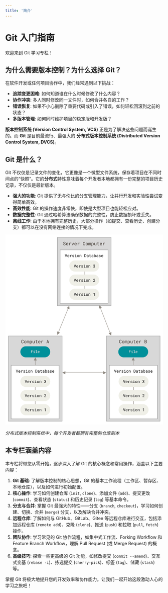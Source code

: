 ```yaml
---
title: '简介'
---
```


# Git 入门指南

欢迎来到 Git 学习专栏！

## 为什么需要版本控制？为什么选择 Git？

在软件开发或任何项目协作中，我们经常遇到以下挑战：

*   **追踪变更困难**: 如何知道谁在什么时候修改了什么内容？
*   **协作冲突**: 多人同时修改同一文件时，如何合并各自的工作？
*   **错误恢复**: 如果不小心删除了重要代码或引入了错误，如何轻松回滚到之前的状态？
*   **多版本管理**: 如何同时维护项目的稳定版和开发版？

**版本控制系统 (Version Control System, VCS)** 正是为了解决这些问题而诞生的。而 **Git** 是目前最流行、最强大的 **分布式版本控制系统 (Distributed Version Control System, DVCS)**。

## Git 是什么？

Git 不仅仅是记录文件的变化，它更像是一个微型文件系统，保存着项目在不同时间点的“快照”。它的**分布式**特性意味着每个开发者本地都拥有一份完整的项目历史记录，不仅仅是最新版本。

*   **强大的功能**: Git 提供了无与伦比的分支管理能力，让并行开发和实验性尝试变得简单高效。
*   **高效性能**: Git 的操作速度非常快，即使是大型项目也能轻松应对。
*   **数据完整性**: Git 通过哈希算法确保数据的完整性，防止数据损坏或丢失。
*   **离线工作**: 由于本地拥有完整历史，大部分操作（如提交、查看历史、创建分支）都可以在没有网络连接的情况下完成。

![分布式版本控制系统](../images/git-tutorial/distributed-git.png)

*分布式版本控制系统中，每个开发者都拥有完整的仓库副本*

## 本专栏涵盖内容

本专栏将带您从零开始，逐步深入了解 Git 的核心概念和常用操作，涵盖以下主要内容：

1.  **Git 基础**: 了解版本控制的核心思想，Git 的基本工作流程（工作区、暂存区、本地仓库），以及如何进行初始配置。
2.  **核心操作**: 学习如何创建仓库 (`init`, `clone`)、添加文件 (`add`)、提交更改 (`commit`)、查看状态 (`status`) 和历史记录 (`log`) 等基本命令。
3.  **分支与合并**: 掌握 Git 最强大的特性——分支 (`branch`, `checkout`)，学习如何创建、切换、合并 (`merge`) 分支，以及解决合并冲突。
4.  **远程仓库**: 了解如何与 GitHub、GitLab、Gitee 等远程仓库进行交互，包括添加远程仓库 (`remote add`)、克隆 (`clone`)、推送 (`push`) 和拉取 (`pull`, `fetch`) 操作。
5.  **团队协作**: 学习常见的 Git 协作流程，如集中式工作流、Forking Workflow 和 Feature Branch Workflow，理解 Pull Request (或 Merge Request) 的概念。
6.  **高级技巧**: 探索一些更高级的 Git 功能，如修改提交 (`commit --amend`)、交互式变基 (`rebase -i`)、拣选提交 (`cherry-pick`)、标签 (`tag`)、储藏 (`stash`) 等。

掌握 Git 将极大地提升您的开发效率和协作能力。让我们一起开始这段激动人心的学习之旅吧！